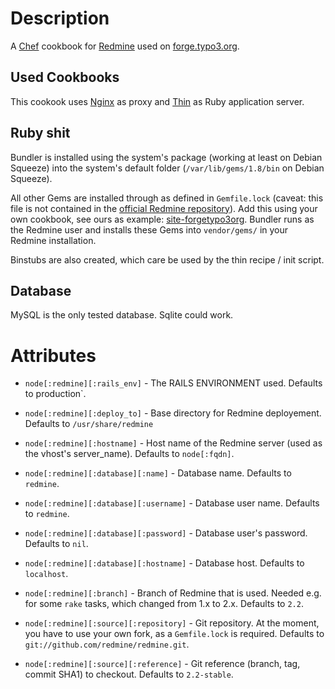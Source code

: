 Description
===========

A [Chef](http://opscode.com/chef) cookbook for [Redmine](http://redmine.org) used on [forge.typo3.org](http://forge.typo3.org).

Used Cookbooks
--------------

This cookook uses [Nginx](http://community.opscode.com/cookbooks/nginx) as proxy and [Thin](http://github.com/typo3-cookbooks/thin) as Ruby application server. 

Ruby shit
---------

Bundler is installed using the system's package (working at least on Debian Squeeze) into the system's default folder (`/var/lib/gems/1.8/bin` on Debian Squeeze).

All other Gems are installed through as defined in `Gemfile.lock` (caveat: this file is not contained in the [official Redmine repository](http://github.com/redmine/redmine)). Add this using your own cookbook, see ours as example: [site-forgetypo3org](http://github.com/typo3-cookbooks/site-forgetypo3org). Bundler runs as the Redmine user and installs these Gems into `vendor/gems/` in your Redmine installation.

Binstubs are also created, which care be used by the thin recipe / init script.

Database
--------

MySQL is the only tested database. Sqlite could work.

Attributes
==========
* `node[:redmine][:rails_env]` -  The RAILS ENVIRONMENT used. Defaults to production`.
* `node[:redmine][:deploy_to]` -  Base directory for Redmine deployement. Defaults to `/usr/share/redmine`
* `node[:redmine][:hostname]` - Host name of the Redmine server (used as the vhost's server_name). Defaults to `node[:fqdn]`.
* `node[:redmine][:database][:name]` - Database name. Defaults to `redmine`.
* `node[:redmine][:database][:username]` - Database user name. Defaults to `redmine`.
* `node[:redmine][:database][:password]` - Database user's password. Defaults to `nil`.
* `node[:redmine][:database][:hostname]` - Database host. Defaults to `localhost`.

* `node[:redmine][:branch]` - Branch of Redmine that is used. Needed e.g. for some `rake` tasks, which changed from 1.x to 2.x. Defaults to `2.2`.
* `node[:redmine][:source][:repository]` - Git repository. At the moment, you have to use your own fork, as a `Gemfile.lock` is required. Defaults to `git://github.com/redmine/redmine.git`.
* `node[:redmine][:source][:reference]` - Git reference (branch, tag, commit SHA1) to checkout. Defaults to `2.2-stable`.

